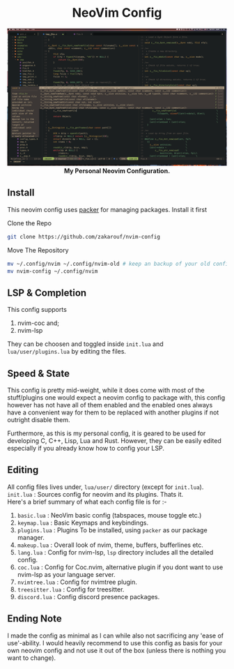 <div align="center">
  <h1> NeoVim Config </h1>
  <img src="scr1.png" />
  <b> My Personal Neovim Configuration. </b>
</div>

## Install

This neovim config uses [packer](https://github.com/wbthomason/packer.nvim) for managing packages. Install it first

Clone the Repo
```sh
git clone https://github.com/zakarouf/nvim-config
```

Move The Repository
```sh
mv ~/.config/nvim ~/.config/nvim-old # keep an backup of your old config
mv nvim-config ~/.config/nvim
```

## LSP & Completion

This config supports 
1. nvim-coc and;
2. nvim-lsp

They can be choosen and toggled inside `init.lua` and `lua/user/plugins.lua` by editing the files.

## Speed & State

  This config is pretty mid-weight, while it does come with most of the stuff/plugins one would expect a neovim config to package with, this config however has not have all of them enabled and the enabled ones always have a convenient way for them to be replaced with another plugins if not outright disable them.

  Furthermore, as this is my personal config, it is geared to be used for developing C, C++, Lisp, Lua and Rust. However, they can be easily edited especially if you already know how to config your LSP.

## Editing

All config files lives under, `lua/user/` directory (except for `init.lua`). <br>
`init.lua` : Sources config for neovim and its plugins. Thats it. <br>
Here's a brief summary of what each config file is for :-
1. `basic.lua` : NeoVim basic config (tabspaces, mouse toggle etc.)
2. `keymap.lua` : Basic Keymaps and keybindings.
3. `plugins.lua` : Plugins To be installed, using `packer` as our package manager.
4. `makeup.lua` : Overall look of nvim, theme, buffers, bufferlines etc.
5. `lang.lua` : Config for nvim-lsp, `lsp` directory includes all the detailed config.
6. `coc.lua` : Config for Coc.nvim, alternative plugin if you dont want to use nvim-lsp as your language server.
7. `nvimtree.lua` : Config for nvimtree plugin.
8. `treesitter.lua` : Config for treesitter.
9. `discord.lua` : Config discord presence packages.

## Ending Note

I made the config as minimal as I can while also not sacrificing any 'ease of use'-ability. I would heavily recommend to use this config as basis for your own neovim config and not use it out of the box (unless there is nothing you want to change).


